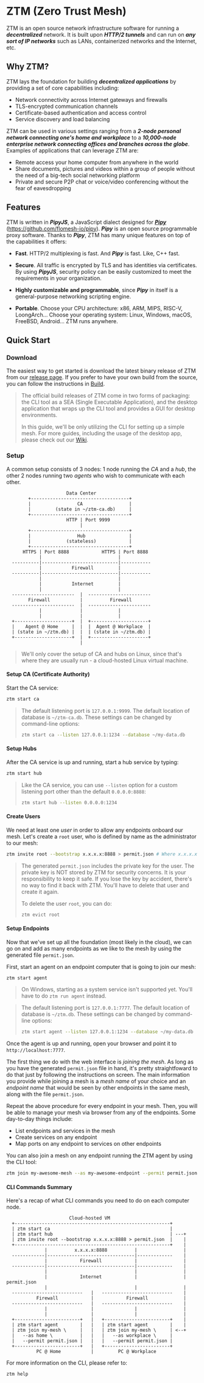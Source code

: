 # ZTM (Zero Trust Mesh)

ZTM is an open source network infrastructure software for running a ***decentralized*** network. It is built upon ***HTTP/2 tunnels*** and can run on ***any sort of IP networks*** such as LANs, containerized networks and the Internet, etc.

## Why ZTM?

ZTM lays the foundation for building ***decentralized applications*** by providing a set of core capabilities including:

* Network connectivity across Internet gateways and firewalls
* TLS-encrypted communication channels
* Certificate-based authentication and access control
* Service discovery and load balancing

ZTM can be used in various settings ranging from a ***2-node personal network connecting one's home and workplace*** to a ***10,000-node enterprise network connecting offices and branches across the globe***. Examples of applications that can leverage ZTM are:

* Remote access your home computer from anywhere in the world
* Share documents, pictures and videos within a group of people without the need of a big-tech social networking platform
* Private and secure P2P chat or voice/video conferencing without the fear of eavesdropping

## Features

ZTM is written in ***PipyJS***, a JavaScript dialect designed for [***Pipy***](https://github.com/flomesh-io/pipy) (https://github.com/flomesh-io/pipy). ***Pipy*** is an open source programmable proxy software. Thanks to ***Pipy***, ZTM has many unique features on top of the capabilities it offers:

* **Fast**. HTTP/2 multiplexing is fast. And ***Pipy*** is fast. Like, C++ fast.

* **Secure**. All traffic is encrypted by TLS and has identities via certificates. By using ***PipyJS***, security policy can be easily customized to meet the requirements in your organization.

* **Highly customizable and programmable**, since ***Pipy*** in itself is a general-purpose networking scripting engine.

* **Portable**. Choose your CPU architecture: x86, ARM, MIPS, RISC-V, LoongArch... Choose your operating system: Linux, Windows, macOS, FreeBSD, Android... ZTM runs anywhere.

## Quick Start

### Download

The easiest way to get started is download the latest binary release of ZTM from our [release page](https://github.com/flomesh-io/ztm/releases). If you prefer to have your own build from the source, you can follow the instructions in [Build](docs/Build.md).

> The official build releases of ZTM come in two forms of packaging: the CLI tool as a SEA (Single Executable Application), and the desktop application that wraps up the CLI tool and provides a GUI for desktop environments.
>
> In this guide, we'll be only utilizing the CLI for setting up a simple mesh. For more guides, including the usage of the desktop app, please check out our [Wiki](https://github.com/flomesh-io/ztm/wiki).

### Setup

A common setup consists of 3 nodes: 1 node running the *CA* and a *hub*, the other 2 nodes running two *agents* who wish to communicate with each other.

```
                      Data Center
        +------------------------------------+
        |                 CA                 |
        |         (state in ~/ztm-ca.db)     |
        +------------------------------------+
                      HTTP | Port 9999
                           |
        +------------------------------------+
        |                 Hub                |
        |             (stateless)            |
        +------------------------------------+
      HTTPS | Port 8888            HTTPS | Port 8888
            |                            |
  ----------|----------------------------|-----------
            |           Firewall         |
  ----------|----------------------------|-----------
            |                            |
            |           Internet         |
            |                            |
  -----------------------  |  -----------------------
        Firewall           |          Firewall
  -----------------------  |  -----------------------
            |              |             |
            |              |             |
  +---------------------+  |  +---------------------+
  |    Agent @ Home     |  |  |  Agent @ Workplace  |
  | (state in ~/ztm.db) |  |  | (state in ~/ztm.db) |
  +---------------------+  |  +---------------------+
                           |

```

> We'll only cover the setup of CA and hubs on Linux, since that's where they are usually run - a cloud-hosted Linux virtual machine.

#### Setup CA (Certificate Authority)

Start the CA service:

```sh
ztm start ca
```

> The default listening port is `127.0.0.1:9999`. The default location of database is `~/ztm-ca.db`. These settings can be changed by command-line options:
>
> ```sh
> ztm start ca --listen 127.0.0.1:1234 --database ~/my-data.db
> ```

#### Setup Hubs

After the CA service is up and running, start a hub service by typing:

```sh
ztm start hub
```

> Like the CA service, you can use `--listen` option for a custom listening port other than the default `0.0.0.0:8888`:
>
> ```sh
> ztm start hub --listen 0.0.0.0:1234
> ```

#### Create Users

We need at least one *user* in order to allow any endpoints onboard our mesh. Let's create a `root` user, who is defined by name as the administrator to our mesh:

```sh
ztm invite root --bootstrap x.x.x.x:8888 > permit.json # Where x.x.x.x is the public IP address of your hub
```

> The generated `permit.json` includes the private key for the user. The private key is NOT stored by ZTM for security concerns. It is your responsibility to keep it safe. If you lose the key by accident, there's no way to find it back with ZTM. You'll have to delete that user and create it again.
>
> To delete the user `root`, you can do:
>
> ```sh
> ztm evict root
> ```

#### Setup Endpoints

Now that we've set up all the foundation (most likely in the cloud), we can go on and add as many endpoints as we like to the mesh by using the generated file `permit.json`.

First, start an agent on an endpoint computer that is going to join our mesh:

```sh
ztm start agent
```

> On Windows, starting as a system service isn't supported yet. You'll have to do `ztm run agent` instead.

> The default listening port is `127.0.0.1:7777`. The default location of database is `~/ztm.db`. These settings can be changed by command-line options:
>
> ```sh
> ztm start agent --listen 127.0.0.1:1234 --database ~/my-data.db
> ```

Once the agent is up and running, open your browser and point it to `http://localhost:7777`.

The first thing we do with the web interface is *joining the mesh*. As long as you have the generated `permit.json` file in hand, it's pretty straightfoward to do that just by following the instructions on screen. The main information you provide while joining a mesh is a *mesh name* of your choice and an *endpoint name* that would be seen by other endpoints in the same mesh, along with the file `permit.json`.

Repeat the above procedure for every endpoint in your mesh. Then, you will be able to manage your mesh via browser from any of the endpoints. Some day-to-day things include:

- List endpoints and services in the mesh
- Create services on any endpoint
- Map ports on any endpoint to services on other endpoints

You can also join a mesh on any endpoint running the ZTM agent by using the CLI tool:

``` sh
ztm join my-awesome-mesh --as my-awesome-endpoint --permit permit.json
```

#### CLI Commands Summary

Here's a recap of what CLI commands you need to do on each computer node.

```
                       Cloud-hosted VM
  +---------------------------------------------------------+
  | ztm start ca                                            |
  | ztm start hub                                           | ---+
  | ztm invite root --bootstrap x.x.x.x:8888 > permit.json  |    |
  +---------------------------------------------------------+    |
              |          x.x.x.x:8888          |                 |
  ------------|--------------------------------|-------------    |
              |            Firewall            |                 |
  ------------|--------------------------------|-------------    |
              |                                |                 |
              |            Internet            |                 | permit.json
              |                                |                 |
  --------------------------   |   --------------------------    |
           Firewall            |            Firewall             |
  --------------------------   |   --------------------------    |
              |                |               |                 |
              |                |               |                 |
  +------------------------+   |   +------------------------+    |
  | ztm start agent        |   |   | ztm start agent        |    |
  | ztm join my-mesh \     |   |   | ztm join my-mesh \     | <--+
  |   --as home \          |   |   |   --as workplace \     |
  |   --permit permit.json |   |   |   --permit permit.json |
  +------------------------+   |   +------------------------+
           PC @ Home           |         PC @ Workplace

```

For more information on the CLI, please refer to:

```sh
ztm help
```

